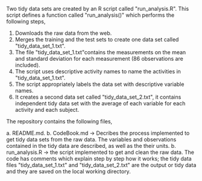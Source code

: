 Two tidy data sets are created by an R script called "run_analysis.R". This script defines a function called "run_analysis()" which performs the following 
steps,

1. Downloads the raw data from the web.
2. Merges the training and the test sets to create one data set called "tidy_data_set_1.txt".
3. The file "tidy_data_set_1.txt"contains the measurements on the mean and standard deviation for each measurement (86 observations are included).
4. The script uses descriptive activity names to name the activities in "tidy_data_set_1.txt".
5. The script appropriately labels the data set with descriptive variable names. 
6. It creates a second data set called "tidy_data_set_2.txt", it contains independent tidy data set with the average of each variable for each activity
   and each subject. 

The repository contains the following files,

a. README.md.
b. CodeBook.md -> Decribes the process implemented to get tidy data sets from the raw data. The variables and observations contained in the tidy data are described, as well as the their units.
b. run_analysis.R -> the script implemented to get and clean the raw data. The code has comments which explain step by step how it works; the tidy data files "tidy_data_set_1.txt" and "tidy_data_set_2.txt" are the output or tidy data and they are saved on the local working directory.
